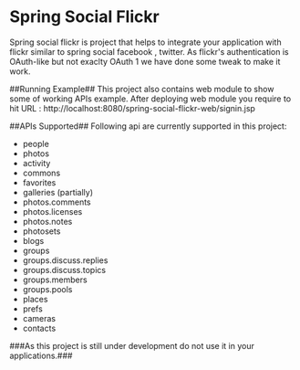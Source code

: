 Spring Social Flickr
======
Spring social flickr is project that helps to integrate your application with flickr similar to spring social facebook , twitter. As flickr's authentication is OAuth-like but not exaclty OAuth 1 we have done some tweak to make it work. 

##Running Example##
This project also contains web module to show some of working APIs example. After deploying web module you require to hit URL : 
http://localhost:8080/spring-social-flickr-web/signin.jsp

##APIs Supported##
Following api are currently supported in this project:

* people
* photos
* activity
* commons
* favorites
* galleries (partially)
* photos.comments
* photos.licenses
* photos.notes
* photosets
* blogs
* groups
* groups.discuss.replies
* groups.discuss.topics
* groups.members
* groups.pools
* places
* prefs
* cameras
* contacts

###As this project is still under development do not use it in your applications.###

